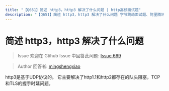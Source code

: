```yaml
---
title: "【Q651】简述 http3，http3 解决了什么问题 | http高频面试题"
description: "【Q651】简述 http3，http3 解决了什么问题 字节跳动面试题、阿里腾讯面试题、美团小米面试题。"
---
```


# 简述 http3，http3 解决了什么问题

> Issue
> 欢迎在 Gtihub Issue 中回答此问题: [Issue 669](https://github.com/shfshanyue/Daily-Question/issues/669)

> Author
> 回答者: [mingshengxiao](https://github.com/mingshengxiao)

http3是基于UDP协议的。
它主要解决了http1.1和http2都存在的队头阻塞，TCP和TLS的握手时延问题。
